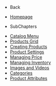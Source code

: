 - Back

* [Homepage](/)

- SubChapters

* [Catalog Menu](/adminhtml/UserGuide/Catalog/Catalog_Menu/Index.md)
* [Products Grid](/adminhtml/UserGuide/Catalog/Products/01_Product_Grid.md)
* [Creating Products](/adminhtml/UserGuide/Catalog/Products/02_Creating_Products.md)
* [Product Settings](/adminhtml/UserGuide/Catalog/Product_Settings/Index.md)
* [Managing Price](/adminhtml/UserGuide/Catalog/Managing_Price/Index.md)
* [Managing Inventory](/adminhtml/UserGuide/Catalog/Managing_Inventory/Index.md)
* [Images and Videos](/adminhtml/UserGuide/Catalog/Images_and_Videos/Index.md)
* [Categories](/adminhtml/UserGuide/Catalog/Categories/Index.md)
* [Product Attributes](/adminhtml/UserGuide/Catalog/Product_Attributes/Index.md)
